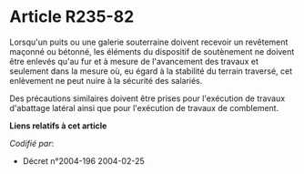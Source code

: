 # Article R235-82

Lorsqu'un puits ou une galerie souterraine doivent recevoir un revêtement maçonné ou bétonné, les éléments du dispositif de
soutènement ne doivent être enlevés qu'au fur et à mesure de l'avancement des travaux et seulement dans la mesure où, eu
égard à la stabilité du terrain traversé, cet enlèvement ne peut nuire à la sécurité des salariés.

Des précautions similaires doivent être prises pour l'exécution de travaux d'abattage latéral ainsi que pour l'exécution de
travaux de comblement.

**Liens relatifs à cet article**

_Codifié par_:

  - Décret n°2004-196 2004-02-25
